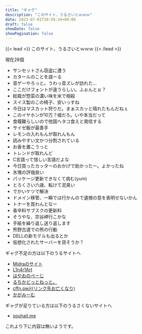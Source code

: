```yaml
---
title: "ギャグ"
description: "このサイト、うるさいとｗｗｗ"
date: 2023-07-01T20:59:34+09:00
draft: false
showDate: false
showPagination: false
---
```


{{< lead >}}
このサイト、うるさいとｗｗｗ
{{< /lead >}}

現在28個

- サンセットさん窃盗に遭う
- カタールのことを語ーる
- 音ゲーやろっと。うわっ音ズレが訪れた…
- <span style="font-family:serif">ここだけフォントが違うらしい。ふぉんとぉ？</span>
- 総裁が惣菜の濃い味を米で相殺
- スイス製のこの椅子、安いっすね
- 今日はマスカット狩りだ。まぁスカッと晴れたもんだねぇ
- このイヤホンが10万？嘘だろ。いや本当だって
- 食糧難らしいので他国へタコ食えと発信する
- サイゼ飯が最善手
- レモンの入れもんが取れんもん
- 読みやすい文かつ分割されている
- お香を置こうっと
- トレンドが取れんど
- C言語って惜しい言語だよな
- 今日買ったカッターのおかげで助かったー。よかったね
- 氷塊の評価良い
- パッケージ更新できなくて病む(yum)
- とろくさい六歳、転けて泥臭い
- でかいケツで解決
- ドメイン移管、一瞬では行かんので遺憾の意を表明せないかん
- トナーを買わんとなー
- 香辛料サブスクの更新料
- そうやな、宗谷岬行こかな
- 手紙を繰り返し送り返します
- 熊野古道での熊の行動
- DELLの新モデルも出るとか
- 仮想化されたサーバーを貸そうか？

ギャグ不足の方は以下のうるサイトへ

- [Midraのサイト](https://midra.me/)
- [L1n4r1Art](https://l1n4r1.art/gyagu/)
- [はやおのぺーじ](https://www.hayao0819.com/gyagu)
- [るちかどっとねっと。](https://lutica.net/gyagu.html)
- [cffn.pw/r(リンク先お亡くなり)](https://cffn.pw/r/gyagu)
- [かがみーむ](https://site.kagamisskey.com/gyagu.html)

ギャグが足りている方は以下のうるさくないサイトへ

- [souhait.me](https://souhait.me/gyagu)

これより下に内容は無いようです。
